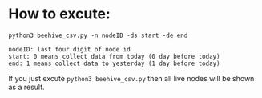 # How to excute:
```
python3 beehive_csv.py -n nodeID -ds start -de end

nodeID: last four digit of node id
start: 0 means collect data from today (0 day before today)
end: 1 means collect data to yesterday (1 day before today)
```

If you just excute ```python3 beehive_csv.py``` then all live nodes will be shown as a result.
